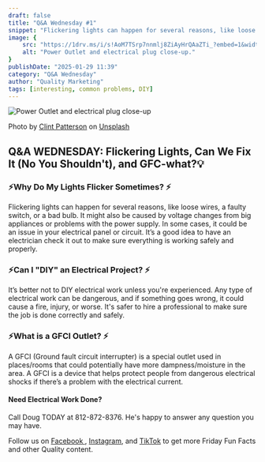 ```yaml
---
draft: false
title: "Q&A Wednesday #1"
snippet: "Flickering lights can happen for several reasons, like loose wires, a faulty switch, or a bad bulb..."
image: {
    src: "https://1drv.ms/i/s!AoM7TSrp7nnmlj8ZiAyHrQAaZTi_?embed=1&width=640&height=428",
    alt: "Power Outlet and electrical plug close-up."
}
publishDate: "2025-01-29 11:39"
category: "Q&A Wednesday"
author: "Quality Marketing"
tags: [interesting, common problems, DIY]
---
```


![Power Outlet and electrical plug close-up](https://1drv.ms/i/s!AoM7TSrp7nnmlj8ZiAyHrQAaZTi_?embed=1&width=640&height=428)
<figcaption>Photo by <a href="https://unsplash.com/@cbpsc1?utm_content=creditCopyText&utm_medium=referral&utm_source=unsplash">Clint Patterson</a> on <a href="https://unsplash.com/photos/black-male-plug-in-front-of-electric-socket-exfrR9KkzlE?utm_content=creditCopyText&utm_medium=referral&utm_source=unsplash">Unsplash</a>
      </figcaption>


## Q&A WEDNESDAY: Flickering Lights, Can We Fix It (No You Shouldn't), and GFC-what?💡
### ⚡Why Do My Lights Flicker Sometimes? ⚡
Flickering lights can happen for several reasons, like loose wires, a faulty switch, or a bad bulb. It might also be caused by voltage changes from big appliances or problems with the power supply. In some cases, it could be an issue in your electrical panel or circuit. It’s a good idea to have an electrician check it out to make sure everything is working safely and properly.
### ⚡Can I "DIY" an Electrical Project? ⚡
It’s better not to DIY electrical work unless you're experienced. Any type of electrical work can be dangerous, and if something goes wrong, it could cause a fire, injury, or worse. It's safer to hire a professional to make sure the job is done correctly and safely.
### ⚡What is a GFCI Outlet? ⚡
A GFCI (Ground fault circuit interrupter) is a special outlet used in places/rooms that could potentially have more dampness/moisture in the area. A GFCI is a device that helps protect people from dangerous electrical shocks if there’s a problem with the electrical current.

#### Need Electrical Work Done?
Call Doug TODAY at 812-872-8376. He's happy to answer any question you may have.

Follow us on <a href="https://m.facebook.com/people/Quality-Electric-of-Indiana-LLC/61565710887751/"> Facebook </a>, <a href="https://www.instagram.com/qualityelectric.indiana/">Instagram</a>, and <a href="https://www.tiktok.com/@quality.electric.indiana)">TikTok</a> to get more Friday Fun Facts and other Quality content.